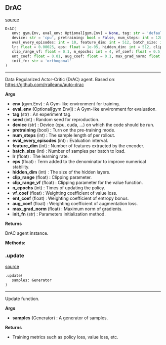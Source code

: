 #


## DrAC
[source](https://github.com/RLE-Foundation/rllte/blob/main/rllte/agent/drac.py/#L40)
```python 
DrAC(
   env: gym.Env, eval_env: Optional[gym.Env] = None, tag: str = 'default', seed: int = 1,
   device: str = 'cpu', pretraining: bool = False, num_steps: int = 128,
   eval_every_episodes: int = 10, feature_dim: int = 512, batch_size: int = 256,
   lr: float = 0.00025, eps: float = 1e-05, hidden_dim: int = 512, clip_range: float = 0.1,
   clip_range_vf: float = 0.1, n_epochs: int = 4, vf_coef: float = 0.5,
   ent_coef: float = 0.01, aug_coef: float = 0.1, max_grad_norm: float = 0.5,
   init_fn: str = 'orthogonal'
)
```


---
Data Regularized Actor-Critic (DrAC) agent.
Based on: https://github.com/rraileanu/auto-drac


**Args**

* **env** (gym.Env) : A Gym-like environment for training.
* **eval_env** (Optional[gym.Env]) : A Gym-like environment for evaluation.
* **tag** (str) : An experiment tag.
* **seed** (int) : Random seed for reproduction.
* **device** (str) : Device (cpu, cuda, ...) on which the code should be run.
* **pretraining** (bool) : Turn on the pre-training mode.
* **num_steps** (int) : The sample length of per rollout.
* **eval_every_episodes** (int) : Evaluation interval.
* **feature_dim** (int) : Number of features extracted by the encoder.
* **batch_size** (int) : Number of samples per batch to load.
* **lr** (float) : The learning rate.
* **eps** (float) : Term added to the denominator to improve numerical stability.
* **hidden_dim** (int) : The size of the hidden layers.
* **clip_range** (float) : Clipping parameter.
* **clip_range_vf** (float) : Clipping parameter for the value function.
* **n_epochs** (int) : Times of updating the policy.
* **vf_coef** (float) : Weighting coefficient of value loss.
* **ent_coef** (float) : Weighting coefficient of entropy bonus.
* **aug_coef** (float) : Weighting coefficient of augmentation loss.
* **max_grad_norm** (float) : Maximum norm of gradients.
* **init_fn** (str) : Parameters initialization method.



**Returns**

DrAC agent instance.


**Methods:**


### .update
[source](https://github.com/RLE-Foundation/rllte/blob/main/rllte/agent/drac.py/#L162)
```python
.update(
   samples: Generator
)
```

---
Update function.


**Args**

* **samples** (Generator) : A generator of samples.


**Returns**

* Training metrics such as policy loss, value loss, etc.

